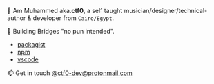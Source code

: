 👋 Am Muhammed aka.**ctf0**, a self taught musician/designer/technical-author & developer from `Cairo/Egypt`.

🌱 Building Bridges "no pun intended".
  - [packagist](https://packagist.org/packages/ctf0/)
  - [npm](https://www.npmjs.com/~ctf0)
  - [vscode](https://marketplace.visualstudio.com/publishers/ctf0)

📫 Get in touch @ctf0-dev@protonmail.com

<!---
ctf0/ctf0 is a ✨ special ✨ repository because its `README.md` (this file) appears on your GitHub profile.
You can click the Preview link to take a look at your changes.
--->
